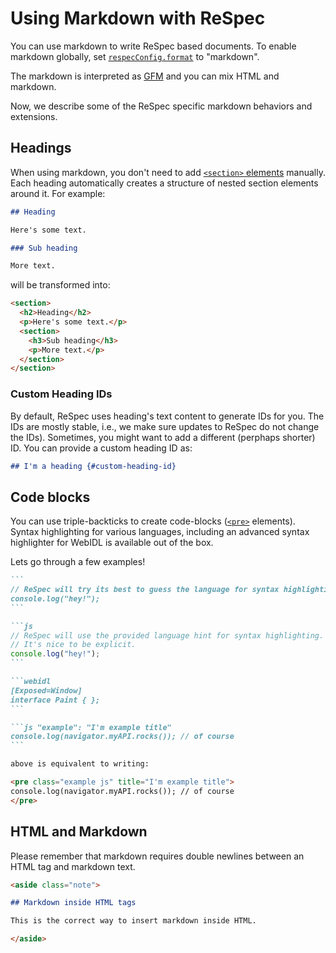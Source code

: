 # Using Markdown with ReSpec

You can use markdown to write ReSpec based documents. To enable markdown globally, set [`respecConfig.format`](format) to "markdown".

The markdown is interpreted as [GFM](https://guides.github.com/features/mastering-markdown/) and you can mix HTML and markdown.

Now, we describe some of the ReSpec specific markdown behaviors and extensions.

## Headings

When using markdown, you don't need to add [`<section>` elements](section) manually. Each heading automatically creates a structure of nested section elements around it. For example:

```markdown "example": "Markdown headings and automatic section structure generation."
## Heading

Here's some text.

### Sub heading

More text.
```

will be transformed into:

<samp>

```html
<section>
  <h2>Heading</h2>
  <p>Here's some text.</p>
  <section>
    <h3>Sub heading</h3>
    <p>More text.</p>
  </section>
</section>
```

</samp>

### Custom Heading IDs

By default, ReSpec uses heading's text content to generate IDs for you. The IDs are mostly stable, i.e., we make sure updates to ReSpec do not change the IDs). Sometimes, you might want to add a different (perphaps shorter) ID. You can provide a custom heading ID as:

```markdown "example": "Specifying a custom ID for a heading."
## I'm a heading {#custom-heading-id}
```

## Code blocks

You can use triple-backticks to create code-blocks ([`<pre>`](pre-and-code-elements) elements). Syntax highlighting for various languages, including an advanced syntax highlighter for WebIDL is available out of the box.

Lets go through a few examples!

````markdown "example": "A simple code-block."
```
// ReSpec will try its best to guess the language for syntax highlighting.
console.log("hey!");
```
````

````markdown "example": "A simple code-block with language hint."
```js
// ReSpec will use the provided language hint for syntax highlighting.
// It's nice to be explicit.
console.log("hey!");
```
````

````markdown "example": "A WebIDL block."
```webidl
[Exposed=Window]
interface Paint { };
```
````

````markdown "example": "A pre.example."
```js "example": "I'm example title"
console.log(navigator.myAPI.rocks()); // of course
```

above is equivalent to writing:

<pre class="example js" title="I'm example title">
console.log(navigator.myAPI.rocks()); // of course
</pre>
````

## HTML and Markdown

Please remember that markdown requires double newlines between an HTML tag and markdown text.

```markdown "example": "Mixing HTML and markdown."
<aside class="note">

## Markdown inside HTML tags

This is the correct way to insert markdown inside HTML.

</aside>
```
